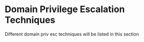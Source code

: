 # Domain Privilege Escalation Techniques

Different domain priv esc techniques will be listed in this section